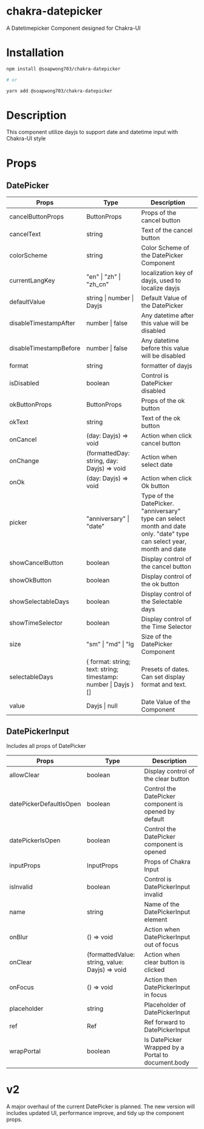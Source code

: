 # chakra-datepicker

A Datetimepicker Component designed for Chakra-UI

# Installation

```sh
npm install @soapwong703/chakra-datepicker

# or

yarn add @soapwong703/chakra-datepicker
```

# Description

This component utilize dayjs to support date and datetime input with Chakra-UI style

# Props

## DatePicker

| Props                  | Type                                                            | Description                                                                                                            |
| ---------------------- | --------------------------------------------------------------- | ---------------------------------------------------------------------------------------------------------------------- |
| cancelButtonProps      | ButtonProps                                                     | Props of the cancel button                                                                                             |
| cancelText             | string                                                          | Text of the cancel button                                                                                              |
| colorScheme            | string                                                          | Color Scheme of the DatePicker Component                                                                               |
| currentLangKey         | "en" \| "zh" \| "zh_cn"                                         | localization key of dayjs, used to localize dayjs                                                                      |
| defaultValue           | string \| number \| Dayjs                                       | Default Value of the DatePicker                                                                                        |
| disableTimestampAfter  | number \| false                                                 | Any datetime after this value will be disabled                                                                         |
| disableTimestampBefore | number \| false                                                 | Any datetime before this value will be disabled                                                                        |
| format                 | string                                                          | formatter of dayjs                                                                                                     |
| isDisabled             | boolean                                                         | Control is DatePicker disabled                                                                                         |
| okButtonProps          | ButtonProps                                                     | Props of the ok button                                                                                                 |
| okText                 | string                                                          | Text of the ok button                                                                                                  |
| onCancel               | (day: Dayjs) => void                                            | Action when click cancel button                                                                                        |
| onChange               | (formattedDay: string, day: Dayjs) => void                      | Action when select date                                                                                                |
| onOk                   | (day: Dayjs) => void                                            | Action when click Ok button                                                                                            |
| picker                 | "anniversary" \| "date"                                         | Type of the DatePicker. "anniversary" type can select month and date only. "date" type can select year, month and date |
| showCancelButton       | boolean                                                         | Display control of the cancel button                                                                                   |
| showOkButton           | boolean                                                         | Display control of the ok button                                                                                       |
| showSelectableDays     | boolean                                                         | Display control of the Selectable days                                                                                 |
| showTimeSelector       | boolean                                                         | Display control of the Time Selector                                                                                   |
| size                   | "sm" \| "md" \| "lg                                             | Size of the DatePicker Component                                                                                       |
| selectableDays         | { format: string; text: string; timestamp: number \| Dayjs } [] | Presets of dates. Can set display format and text.                                                                     |
| value                  | Dayjs \| null                                                   | Date Value of the Component                                                                                            |

## DatePickerInput

Includes all props of DatePicker

| Props                   | Type                                           | Description                                           |
| ----------------------- | ---------------------------------------------- | ----------------------------------------------------- |
| allowClear              | boolean                                        | Display control of the clear button                   |
| datePickerDefaultIsOpen | boolean                                        | Control the DatePicker component is opened by default |
| datePickerIsOpen        | boolean                                        | Control the DatePicker component is opened            |
| inputProps              | InputProps                                     | Props of Chakra Input                                 |
| isInvalid               | boolean                                        | Control is DatePickerInput invalid                    |
| name                    | string                                         | Name of the DatePickerInput element                   |
| onBlur                  | () => void                                     | Action when DatePickerInput out of focus              |
| onClear                 | (formattedValue: string, value: Dayjs) => void | Action when clear button is clicked                   |
| onFocus                 | () => void                                     | Action then DatePickerInput in focus                  |
| placeholder             | string                                         | Placeholder of DatePickerInput                        |
| ref                     | Ref<any>                                       | Ref forward to DatePickerInput                        |
| wrapPortal              | boolean                                        | Is DatePicker Wrapped by a Portal to document.body    |

# v2

A major overhaul of the current DatePicker is planned. The new version will includes updated UI, performance improve, and tidy up the component props.
